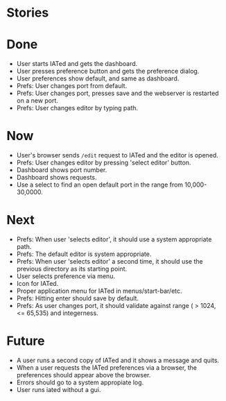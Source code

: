 # Stories

# Done
* User starts IATed and gets the dashboard.
* User presses preference button and gets the preference dialog.
* User preferences show default, and same as dashboard.
* Prefs: User changes port from default.
* Prefs: User changes port, presses save and the webserver is restarted on a new port.
* Prefs: User changes editor by typing path.

# Now
* User's browser sends `/edit` request to IATed and the editor is opened.
* Prefs: User changes editor by pressing 'select editor' button.
* Dashboard shows port number.
* Dashboard shows requests.
* Use a select to find an open default port in the range from 10,000-30,0000.

# Next
* Prefs: When user 'selects editor', it should use a system appropriate path.
* Prefs: The default editor is system appropriate.
* Prefs: When user 'selects editor' a second time, it should use the previous directory as its starting point.
* User selects preference via menu.
* Icon for IATed.
* Proper application menu for IATed in menus/start-bar/etc.
* Prefs: Hitting enter should save by default.
* Prefs: As user changes port, it should validate against range ( > 1024, <= 65,535) and integerness.

# Future
* A user runs a second copy of IATed and it shows a message and quits.
* When a user requests the IATed preferences via a browser, the preferences should appear above the browser.
* Errors should go to a system appropiate log.
* User runs iated without a gui.
